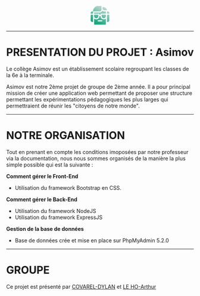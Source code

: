 <p align="center" width="10">
  <img src="public\images\logo.png" width="50"/>
</p>

------------------------------------------------------------------------------------------------------------

# PRESENTATION DU PROJET : Asimov
Le collège Asimov est un établissement scolaire regroupant les classes de la 6e à la terminale.

Asimov est notre 2ème projet de groupe de 2ème année. Il a pour principal mission de créer une application web permettant de proposer une structure permettant les expérimentations pédagogiques les plus larges qui permettraient de réunir les "citoyens de notre monde".

------------------------------------------------------------------------------------------------------------

# NOTRE ORGANISATION
Tout en prenant en compte les conditions imoposées par notre professeur via la documentation, nous nous sommes organisés de la manière la plus simple possible qui est la suivante : 

__Comment gérer le Front-End__
+ Utilisation du framework Bootstrap en CSS.

__Comment gérer le Back-End__
+ Utilisation du framework NodeJS
+ Utilisation du framework ExpressJS

__Gestion de la base de données__
+ Base de données crée et mise en place sur PhpMyAdmin 5.2.0

------------------------------------------------------------------------------------------------------------

# GROUPE
Ce projet est présenté par [COVAREL-DYLAN](https://github.com/DylanCOVAREL) et [LE HO-Arthur](https://github.com/ArthurLEHO)
